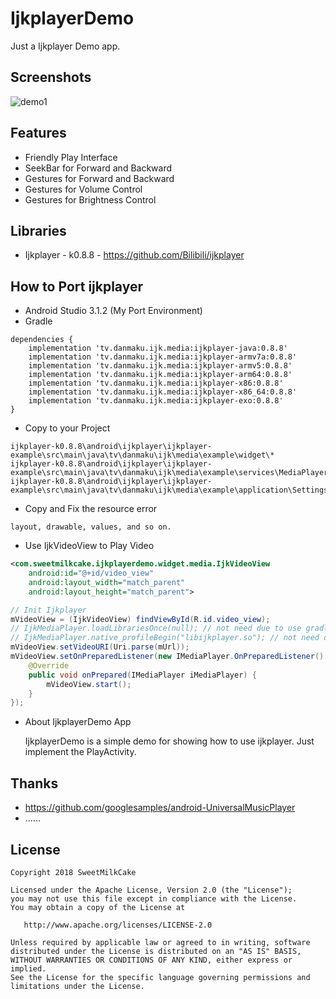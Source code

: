# IjkplayerDemo
Just a Ijkplayer Demo app.

## Screenshots
![demo1](https://github.com/sweetmilkcake/IjkplayerDemo/blob/master/Screenshots/demo1.gif)

## Features
* Friendly Play Interface
* SeekBar for Forward and Backward
* Gestures for Forward and Backward
* Gestures for Volume Control
* Gestures for Brightness Control

## Libraries
* Ijkplayer - k0.8.8 - https://github.com/Bilibili/ijkplayer

## How to Port ijkplayer
* Android Studio 3.1.2 (My Port Environment)
* Gradle
```
dependencies {
    implementation 'tv.danmaku.ijk.media:ijkplayer-java:0.8.8'
    implementation 'tv.danmaku.ijk.media:ijkplayer-armv7a:0.8.8'
    implementation 'tv.danmaku.ijk.media:ijkplayer-armv5:0.8.8'
    implementation 'tv.danmaku.ijk.media:ijkplayer-arm64:0.8.8'
    implementation 'tv.danmaku.ijk.media:ijkplayer-x86:0.8.8'
    implementation 'tv.danmaku.ijk.media:ijkplayer-x86_64:0.8.8'
    implementation 'tv.danmaku.ijk.media:ijkplayer-exo:0.8.8'
}
```
* Copy to your Project
```
ijkplayer-k0.8.8\android\ijkplayer\ijkplayer-example\src\main\java\tv\danmaku\ijk\media\example\widget\*
ijkplayer-k0.8.8\android\ijkplayer\ijkplayer-example\src\main\java\tv\danmaku\ijk\media\example\services\MediaPlayerService.java
ijkplayer-k0.8.8\android\ijkplayer\ijkplayer-example\src\main\java\tv\danmaku\ijk\media\example\application\Settings.java
```
* Copy and Fix the resource error
```
layout, drawable, values, and so on.
```
* Use IjkVideoView to Play Video
```xml
<com.sweetmilkcake.ijkplayerdemo.widget.media.IjkVideoView
    android:id="@+id/video_view"
    android:layout_width="match_parent"
    android:layout_height="match_parent">
```
```java
// Init Ijkplayer
mVideoView = (IjkVideoView) findViewById(R.id.video_view);
// IjkMediaPlayer.loadLibrariesOnce(null); // not need due to use gradle
// IjkMediaPlayer.native_profileBegin("libijkplayer.so"); // not need due to use gradle
mVideoView.setVideoURI(Uri.parse(mUrl));
mVideoView.setOnPreparedListener(new IMediaPlayer.OnPreparedListener() {
    @Override
    public void onPrepared(IMediaPlayer iMediaPlayer) {
        mVideoView.start();
    }
});
```
* About IjkplayerDemo App

  IjkplayerDemo is a simple demo for showing how to use ijkplayer. Just implement the PlayActivity.

## Thanks
* https://github.com/googlesamples/android-UniversalMusicPlayer
* ......

## License
    Copyright 2018 SweetMilkCake

    Licensed under the Apache License, Version 2.0 (the "License");
    you may not use this file except in compliance with the License.
    You may obtain a copy of the License at

       http://www.apache.org/licenses/LICENSE-2.0

    Unless required by applicable law or agreed to in writing, software
    distributed under the License is distributed on an "AS IS" BASIS,
    WITHOUT WARRANTIES OR CONDITIONS OF ANY KIND, either express or implied.
    See the License for the specific language governing permissions and
    limitations under the License.
